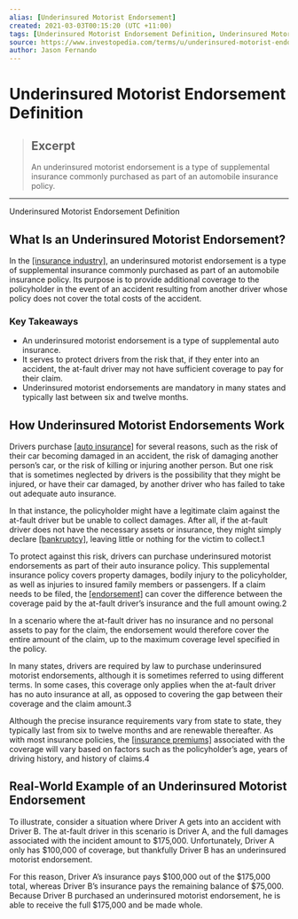 ```yaml
---
alias: [Underinsured Motorist Endorsement]
created: 2021-03-03T00:15:20 (UTC +11:00)
tags: [Underinsured Motorist Endorsement Definition, Underinsured Motorist Endorsement Definition]
source: https://www.investopedia.com/terms/u/underinsured-motorist-endorsement.asp
author: Jason Fernando
---
```


# Underinsured Motorist Endorsement Definition

> ## Excerpt
> An underinsured motorist endorsement is a type of supplemental insurance commonly purchased as part of an automobile insurance policy.

---

Underinsured Motorist Endorsement Definition
## What Is an Underinsured Motorist Endorsement?

In the [[insurance industry]](https://www.investopedia.com/ask/answers/051915/how-does-insurance-sector-work.asp), an underinsured motorist endorsement is a type of supplemental insurance commonly purchased as part of an automobile insurance policy. Its purpose is to provide additional coverage to the policyholder in the event of an accident resulting from another driver whose policy does not cover the total costs of the accident.

### Key Takeaways

-   An underinsured motorist endorsement is a type of supplemental auto insurance.
-   It serves to protect drivers from the risk that, if they enter into an accident, the at-fault driver may not have sufficient coverage to pay for their claim.
-   Underinsured motorist endorsements are mandatory in many states and typically last between six and twelve months.

## How Underinsured Motorist Endorsements Work

Drivers purchase [[auto insurance]](https://www.investopedia.com/terms/a/auto-insurance.asp) for several reasons, such as the risk of their car becoming damaged in an accident, the risk of damaging another person’s car, or the risk of killing or injuring another person. But one risk that is sometimes neglected by drivers is the possibility that they might be injured, or have their car damaged, by another driver who has failed to take out adequate auto insurance.

In that instance, the policyholder might have a legitimate claim against the at-fault driver but be unable to collect damages. After all, if the at-fault driver does not have the necessary assets or insurance, they might simply declare [[bankruptcy]](https://www.investopedia.com/terms/b/bankruptcy.asp), leaving little or nothing for the victim to collect.1

To protect against this risk, drivers can purchase underinsured motorist endorsements as part of their auto insurance policy. This supplemental insurance policy covers property damages, bodily injury to the policyholder, as well as injuries to insured family members or passengers. If a claim needs to be filed, the [[endorsement]](https://www.investopedia.com/terms/e/endorsement.asp) can cover the difference between the coverage paid by the at-fault driver’s insurance and the full amount owing.2

In a scenario where the at-fault driver has no insurance and no personal assets to pay for the claim, the endorsement would therefore cover the entire amount of the claim, up to the maximum coverage level specified in the policy.

In many states, drivers are required by law to purchase underinsured motorist endorsements, although it is sometimes referred to using different terms. In some cases, this coverage only applies when the at-fault driver has no auto insurance at all, as opposed to covering the gap between their coverage and the claim amount.3

Although the precise insurance requirements vary from state to state, they typically last from six to twelve months and are renewable thereafter. As with most insurance policies, the [[insurance premiums]](https://www.investopedia.com/terms/i/insurance-premium.asp) associated with the coverage will vary based on factors such as the policyholder’s age, years of driving history, and history of claims.4

## Real-World Example of an Underinsured Motorist Endorsement

To illustrate, consider a situation where Driver A gets into an accident with Driver B. The at-fault driver in this scenario is Driver A, and the full damages associated with the incident amount to $175,000. Unfortunately, Driver A only has $100,000 of coverage, but thankfully Driver B has an underinsured motorist endorsement.

For this reason, Driver A’s insurance pays $100,000 out of the $175,000 total, whereas Driver B’s insurance pays the remaining balance of $75,000. Because Driver B purchased an underinsured motorist endorsement, he is able to receive the full $175,000 and be made whole.

